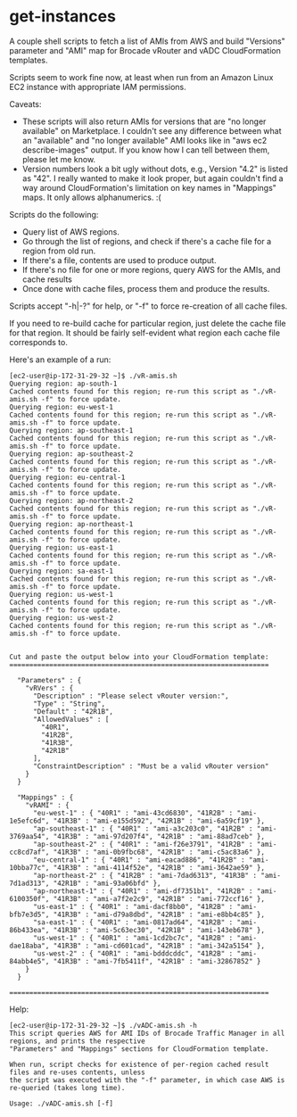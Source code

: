 # get-instances

A couple shell scripts to fetch a list of AMIs from AWS and build "Versions" parameter and "AMI" map for Brocade vRouter and vADC CloudFormation templates.

Scripts seem to work fine now, at least when run from an Amazon Linux EC2 instance with appropriate IAM permissions.

Caveats:

- These scripts will also return AMIs for versions that are "no longer available" on Marketplace. I couldn't see any difference between what an "available" and "no longer available" AMI looks like in "aws ec2 describe-images" output. If you know how I can tell between them, please let me know.
- Version numbers look a bit ugly without dots, e.g., Version "4.2" is listed as "42". I really wanted to make it look proper, but again couldn't find a way around CloudFormation's limitation on key names in "Mappings" maps. It only allows alphanumerics. :(

Scripts do the following:
- Query list of AWS regions.
- Go through the list of regions, and check if there's a cache file for a region from old run.
- If there's a file, contents are used to produce output.
- If there's no file for one or more regions, query AWS for the AMIs, and cache results
- Once done with cache files, process them and produce the results.

Scripts accept "-h|-?" for help, or "-f" to force re-creation of all cache files.

If you need to re-build cache for particular region, just delete the cache file for that region. It should be fairly self-evident what region each cache file corresponds to.

Here's an example of a run:

```
[ec2-user@ip-172-31-29-32 ~]$ ./vR-amis.sh 
Querying region: ap-south-1
Cached contents found for this region; re-run this script as "./vR-amis.sh -f" to force update.
Querying region: eu-west-1
Cached contents found for this region; re-run this script as "./vR-amis.sh -f" to force update.
Querying region: ap-southeast-1
Cached contents found for this region; re-run this script as "./vR-amis.sh -f" to force update.
Querying region: ap-southeast-2
Cached contents found for this region; re-run this script as "./vR-amis.sh -f" to force update.
Querying region: eu-central-1
Cached contents found for this region; re-run this script as "./vR-amis.sh -f" to force update.
Querying region: ap-northeast-2
Cached contents found for this region; re-run this script as "./vR-amis.sh -f" to force update.
Querying region: ap-northeast-1
Cached contents found for this region; re-run this script as "./vR-amis.sh -f" to force update.
Querying region: us-east-1
Cached contents found for this region; re-run this script as "./vR-amis.sh -f" to force update.
Querying region: sa-east-1
Cached contents found for this region; re-run this script as "./vR-amis.sh -f" to force update.
Querying region: us-west-1
Cached contents found for this region; re-run this script as "./vR-amis.sh -f" to force update.
Querying region: us-west-2
Cached contents found for this region; re-run this script as "./vR-amis.sh -f" to force update.


Cut and paste the output below into your CloudFormation template:
=================================================================

  "Parameters" : {
    "vRVers" : {
      "Description" : "Please select vRouter version:",
      "Type" : "String",
      "Default" : "42R1B",
      "AllowedValues" : [
        "40R1",
        "41R2B",
        "41R3B",
        "42R1B"
      ],
      "ConstraintDescription" : "Must be a valid vRouter version"
    }
  }

  "Mappings" : {
    "vRAMI" : {
      "eu-west-1" : { "40R1" : "ami-43cd6830", "41R2B" : "ami-1e5efc6d", "41R3B" : "ami-e155d592", "42R1B" : "ami-6a59cf19" },
      "ap-southeast-1" : { "40R1" : "ami-a3c203c0", "41R2B" : "ami-3769aa54", "41R3B" : "ami-97d207f4", "42R1B" : "ami-88ad7ceb" },
      "ap-southeast-2" : { "40R1" : "ami-f26e3791", "41R2B" : "ami-cc8cd7af", "41R3B" : "ami-0b9fbc68", "42R1B" : "ami-c5ac83a6" },
      "eu-central-1" : { "40R1" : "ami-eacad886", "41R2B" : "ami-10bba77c", "41R3B" : "ami-4114f52e", "42R1B" : "ami-3642ae59" },
      "ap-northeast-2" : { "41R2B" : "ami-7dad6313", "41R3B" : "ami-7d1ad313", "42R1B" : "ami-93a06bfd" },
      "ap-northeast-1" : { "40R1" : "ami-df7351b1", "41R2B" : "ami-6100350f", "41R3B" : "ami-a7f2e2c9", "42R1B" : "ami-772ccf16" },
      "us-east-1" : { "40R1" : "ami-dacf8bb0", "41R2B" : "ami-bfb7e3d5", "41R3B" : "ami-d79a8dbd", "42R1B" : "ami-e8bb4c85" },
      "sa-east-1" : { "40R1" : "ami-0817ad64", "41R2B" : "ami-86b433ea", "41R3B" : "ami-5c63ec30", "42R1B" : "ami-143eb678" },
      "us-west-1" : { "40R1" : "ami-1cd2bc7c", "41R2B" : "ami-dae18aba", "41R3B" : "ami-cd601cad", "42R1B" : "ami-342a5154" },
      "us-west-2" : { "40R1" : "ami-bdddcddc", "41R2B" : "ami-84abb4e5", "41R3B" : "ami-7fb5411f", "42R1B" : "ami-32867852" }
    }
  }

=================================================================
```

Help:

```
[ec2-user@ip-172-31-29-32 ~]$ ./vADC-amis.sh -h
This script queries AWS for AMI IDs of Brocade Traffic Manager in all regions, and prints the respective
"Parameters" and "Mappings" sections for CloudFormation template.

When run, script checks for existence of per-region cached result files and re-uses contents, unless
the script was executed with the "-f" parameter, in which case AWS is re-queried (takes long time).

Usage: ./vADC-amis.sh [-f]
```

